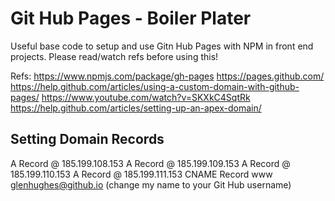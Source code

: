 # Git Hub Pages - Boiler Plater
Useful base code to setup and use Gitn Hub Pages with NPM in front end projects. Please read/watch refs before using this!

Refs:
https://www.npmjs.com/package/gh-pages 
https://pages.github.com/ 
https://help.github.com/articles/using-a-custom-domain-with-github-pages/ 
https://www.youtube.com/watch?v=SKXkC4SqtRk 
https://help.github.com/articles/setting-up-an-apex-domain/ 

## Setting Domain Records
A Record @ 185.199.108.153
A Record @ 185.199.109.153
A Record @ 185.199.110.153
A Record @ 185.199.111.153
CNAME Record www glenhughes@github.io (change my name to your Git Hub username)
